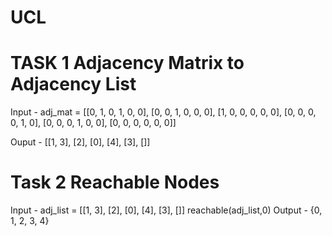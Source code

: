 # UCL

# TASK 1 Adjacency Matrix to Adjacency List
 Input - adj_mat =   [[0, 1, 0, 1, 0, 0],
             [0, 0, 1, 0, 0, 0],
             [1, 0, 0, 0, 0, 0],
             [0, 0, 0, 0, 1, 0],
             [0, 0, 0, 1, 0, 0],
             [0, 0, 0, 0, 0, 0]]
             
Ouput - [[1, 3], [2], [0], [4], [3], []]


# Task 2 Reachable Nodes
Input - adj_list = [[1, 3], [2], [0], [4], [3], []]
        reachable(adj_list,0)
Output - {0, 1, 2, 3, 4}
